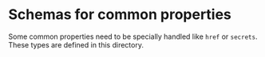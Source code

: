 # Schemas for common properties

Some common properties need to be specially handled like `href` or `secrets`. These types are defined in this directory.
